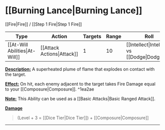 # [[Burning Lance|Burning Lance]]
[[Fire|Fire]] / [[Step 1 Fire|Step 1 Fire]]

| Type | Action | Targets | Range | Roll |
| --- | --- | --- | --- | --- |
| [[At-Will Abilities\|At-Will]] | [[Attack Actions\|Attack]] | 1 | 10 | [[Intellect\|Intellect]] vs [[Dodge\|Dodge]] |
<u>**Description:**</u> A superheated plume of flame that explodes on contact with the target.

<u>**Effect:**</u> On hit, each enemy adjacent to the target takes Fire Damage equal to your [[Composure|Composure]]. ^1ea2ae

<u>**Note:**</u> This Ability can be used as a [[Basic Attacks|Basic Ranged Attack]].


<u>**Damage**</u>
>(Level + 3 = [[Dice Tier|Dice Tier]]) + [[Composure|Composure]]

---